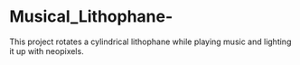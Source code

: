 # Musical_Lithophane-
This project rotates a cylindrical lithophane while playing music and lighting it up with neopixels.
